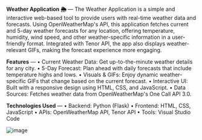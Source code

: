 **Weather Application 🌦️** —
The Weather Application is a simple and interactive web-based tool to provide users with real-time weather data and forecasts. Using OpenWeatherMap's API, this application fetches current and 5-day weather forecasts for any location, offering temperature, humidity, wind speed, and other weather-specific information in a user-friendly format. Integrated with Tenor API, the app also displays weather-relevant GIFs, making the forecast experience more engaging.

**Features** —
• Current Weather Data: Get up-to-the-minute weather details for any city.
• 5-Day Forecast: Plan ahead with daily forecasts that include temperature highs and lows.
• Visuals & GIFs: Enjoy dynamic weather-specific GIFs that change based on the current forecast.
• Interactive UI: Built with a responsive design using HTML, CSS, and JavaScript.
• Data Sources: Fetches weather data from OpenWeatherMap's One Call API 3.0.

**Technologies Used** —
• Backend: Python (Flask)
• Frontend: HTML, CSS, JavaScript
• APIs: OpenWeatherMap API, Tenor API
• Tools: Visual Studio Code


![image](https://github.com/user-attachments/assets/f7e67e20-9b51-4085-819c-d6ce274503de)
